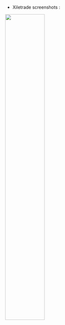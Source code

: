 * Xiletrade screenshots :  
<img src="https://user-images.githubusercontent.com/62154281/104073707-ac612700-520e-11eb-9252-f3525c0f17b0.png" width="50%" height="50%">
